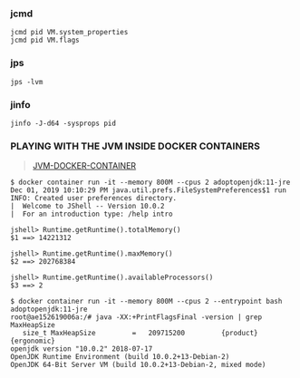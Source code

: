 ### jcmd
```
jcmd pid VM.system_properties
jcmd pid VM.flags
```

### jps
```
jps -lvm
```

### jinfo
```
jinfo -J-d64 -sysprops pid
```


### PLAYING WITH THE JVM INSIDE DOCKER CONTAINERS
> [JVM-DOCKER-CONTAINER](https://blog.nebrass.fr/playing-with-the-jvm-inside-docker-containers/)
```
$ docker container run -it --memory 800M --cpus 2 adoptopenjdk:11-jre
Dec 01, 2019 10:10:29 PM java.util.prefs.FileSystemPreferences$1 run
INFO: Created user preferences directory.
|  Welcome to JShell -- Version 10.0.2
|  For an introduction type: /help intro

jshell> Runtime.getRuntime().totalMemory()
$1 ==> 14221312

jshell> Runtime.getRuntime().maxMemory()
$2 ==> 202768384

jshell> Runtime.getRuntime().availableProcessors()
$3 ==> 2
```

```
$ docker container run -it --memory 800M --cpus 2 --entrypoint bash adoptopenjdk:11-jre
root@ae152619006a:/# java -XX:+PrintFlagsFinal -version | grep MaxHeapSize
   size_t MaxHeapSize         =   209715200         {product} {ergonomic}
openjdk version "10.0.2" 2018-07-17
OpenJDK Runtime Environment (build 10.0.2+13-Debian-2)
OpenJDK 64-Bit Server VM (build 10.0.2+13-Debian-2, mixed mode)
```
